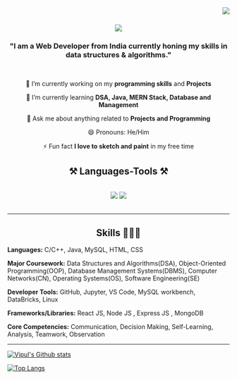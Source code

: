
<img align="right" src="https://visitor-badge.laobi.icu/badge?page_id=vaishaliisingh.vaishaliisingh" />

<h1 align="center">
    <img src="https://readme-typing-svg.herokuapp.com/?font=Righteous&size=35&center=true&vCenter=true&width=500&height=70&duration=4000&lines=Hi+There!+👋;+I'm+Vipul+Harsh!;" />
</h1>

<h3 align="center">"I am a Web Developer from India currently honing my skills in data structures & algorithms."</h3>

<br/>

<div align="center">
    
 🔭 I’m currently working on my **programming skills** and  **Projects**
 
 🌱 I’m currently learning **DSA, Java, MERN Stack, Database and Management**

💬 Ask me about anything related to **Projects and Programming**

😄 Pronouns: He/Him

⚡ Fun fact **I love to sketch and paint** in my free time
</div>

<h2 align="center">⚒️ Languages-Tools ⚒️</h2>
<br/>
<div align="center">
    <img src="https://skillicons.dev/icons?i=java,cpp,c,vscode,mongodb,nodejs,express,mysql,github" />
    <img src="https://skillicons.dev/icons?i=html,css,linux <div align="center">
    
</div>

<br/>
<hr/>

<div align="center">
  <h2> Skills 👨🏻‍💻 </h2>
  <div align="left">
    
 **Languages:** C/C++, Java, MySQL, HTML, CSS  
    
 **Major Coursework:** Data Structures and Algorithms(DSA), Object-Oriented Programming(OOP), Database Management Systems(DBMS), Computer Networks(CN), Operating Systems(OS), Software Engineering(SE)

 **Developer Tools:** GitHub, Jupyter, VS Code, MySQL workbench, DataBricks, Linux
  
 **Frameworks/Libraries:** React JS, Node JS , Express JS , MongoDB 
  
 **Core Competencies:** Communication, Decision Making, Self-Learning, Analysis, Teamwork, Observation
 </div>
</div>

<hr/>
<!---
Vipul-Harsh/Vipul-Harsh is a ✨ special ✨ repository because its `README.md` (this file) appears on your GitHub profile.
You can click the Preview link to take a look at your changes.
--->

[![Vipul's Github stats](https://github-readme-stats.vercel.app/api?username=Vipul-Harsh&show=reviews,prs_merged&theme=ambient_gradient&rank_icon=github&hide_border=true)](https://github.com/anuraghazra/github-readme-stats)

[![Top Langs](https://github-readme-stats.vercel.app/api/top-langs/?username=Vipul-Harsh&layout=donut)](https://github.com/anuraghazra/github-readme-stats)
